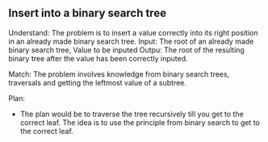 ## Insert into a binary search tree
Understand:
The problem is to insert a value correctly into its right position in an already made binary search tree.
Input: The root of an already made binary search tree, Value to be inputed
Outpu: The root of the resulting binary tree after the value has been correctly inputed.

Match:
The problem involves knowledge from binary search trees, traversals and getting the leftmost value of a subtree.

Plan:
- The plan would be to traverse the tree recursively till you get to the correct leaf. The idea is to use the principle from binary search to get to the correct leaf.